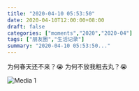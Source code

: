 ```yaml
---
title: "2020-04-10 05:53:50"
date: 2020-04-10T12:00:00+08:00
draft: false
categories: ["moments","2020","2020-04"]
tags: ["朋友圈","生活记录"]
summary: "2020-04-10 05:53:50..."
---
```


为何春天还不来？😭
为何不放我粗去丸？😭

![Media 1](/Moments/photos/2020-04-10/202004100553500.jpg)

